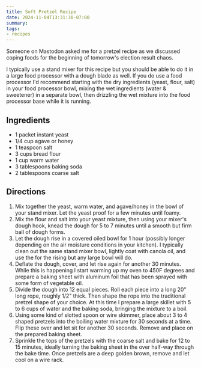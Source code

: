 ```yaml
---
title: Soft Pretzel Recipe
date: 2024-11-04T13:31:30-07:00
summary: 
tags:
- recipes
---
```


Someone on Mastodon asked me for a pretzel recipe as we discussed coping foods for the beginning of tomorrow's election result chaos. 

I typically use a stand mixer for this recipe but you should be able to do it in a large food processor with a dough blade as well. If you do use a food processor I'd recommend starting with the dry ingredients (yeast, flour, salt) in your food processor bowl, mixing the wet ingredients (water & sweetener) in a separate bowl, then drizzling the wet mixture into the food processor base while it is running.

## Ingredients

- 1 packet instant yeast
- 1/4 cup agave or honey
- 1 teaspoon salt
- 3 cups bread flour
- 1 cup warm water
- 3 tablespoons baking soda
- 2 tablespoons coarse salt

## Directions

1. Mix together the yeast, warm water, and agave/honey in the bowl of your stand mixer. Let the yeast proof for a few minutes until foamy. 
2. Mix the flour and salt into your yeast mixture, then using your mixer's dough hook, knead the dough for 5 to 7 minutes until a smooth but firm ball of dough forms.
3. Let the dough rise in a covered oiled bowl for 1 hour (possibly longer depending on the air moisture conditions in your kitchen). I typically clean out the same stand mixer bowl, lightly coat with canola oil, and use the for the rising but any large bowl will do.
4. Deflate the dough, cover, and let rise again for another 30 minutes. While this is happening I start warming up my oven to 450F degrees and prepare a baking sheet with aluminum foil that has been sprayed with some form of vegetable oil.
5. Divide the dough into 12 equal pieces. Roll each piece into a long 20" long rope, roughly 1/2" thick. Then shape the rope into the traditional pretzel shape of your choice. At this time I prepare a large skillet with 5 to 6 cups of water and the baking soda, bringing the mixture to a boil.
6. Using some kind of slotted spoon or wire skimmer, place about 3 to 4 shaped pretzels into the boiling water mixture for 30 seconds at a time. Flip these over and let sit for another 30 seconds. Remove and place on the prepared baking sheet.
7. Sprinkle the tops of the pretzels with the coarse salt and bake for 12 to 15 minutes, ideally turning the baking sheet in the over half-way through the bake time. Once pretzels are a deep golden brown, remove and let cool on a wire rack.
